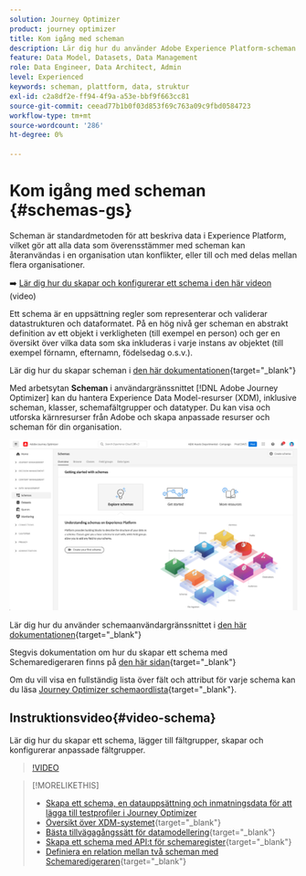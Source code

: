 ```yaml
---
solution: Journey Optimizer
product: journey optimizer
title: Kom igång med scheman
description: Lär dig hur du använder Adobe Experience Platform-scheman i Adobe Journey Optimizer
feature: Data Model, Datasets, Data Management
role: Data Engineer, Data Architect, Admin
level: Experienced
keywords: scheman, plattform, data, struktur
exl-id: c2a8df2e-ff94-4f9a-a53e-bbf9f663cc81
source-git-commit: ceead77b1b0f03d853f69c763a09c9fbd0584723
workflow-type: tm+mt
source-wordcount: '286'
ht-degree: 0%

---
```


# Kom igång med scheman {#schemas-gs}

Scheman är standardmetoden för att beskriva data i Experience Platform, vilket gör att alla data som överensstämmer med scheman kan återanvändas i en organisation utan konflikter, eller till och med delas mellan flera organisationer.

➡️ [Lär dig hur du skapar och konfigurerar ett schema i den här videon](#video-schema) (video)

Ett schema är en uppsättning regler som representerar och validerar datastrukturen och dataformatet. På en hög nivå ger scheman en abstrakt definition av ett objekt i verkligheten (till exempel en person) och ger en översikt över vilka data som ska inkluderas i varje instans av objektet (till exempel förnamn, efternamn, födelsedag o.s.v.).

Lär dig hur du skapar scheman i [den här dokumentationen](https://experienceleague.adobe.com/docs/experience-platform/xdm/schema/composition.html){target="_blank"}

Med arbetsytan **Scheman** i användargränssnittet [!DNL Adobe Journey Optimizer] kan du hantera Experience Data Model-resurser (XDM), inklusive scheman, klasser, schemafältgrupper och datatyper. Du kan visa och utforska kärnresurser från Adobe och skapa anpassade resurser och scheman för din organisation.

![](assets/schemas-home.png)

Lär dig hur du använder schemaanvändargränssnittet i [den här dokumentationen](https://experienceleague.adobe.com/docs/experience-platform/xdm/ui/overview.html){target="_blank"}

Stegvis dokumentation om hur du skapar ett schema med Schemaredigeraren finns på [den här sidan](https://experienceleague.adobe.com/docs/experience-platform/xdm/tutorials/create-schema-ui.html){target="_blank"}

Om du vill visa en fullständig lista över fält och attribut för varje schema kan du läsa [Journey Optimizer schemaordlista](https://experienceleague.adobe.com/tools/ajo-schemas/schema-dictionary.html){target="_blank"}.


## Instruktionsvideo{#video-schema}

Lär dig hur du skapar ett schema, lägger till fältgrupper, skapar och konfigurerar anpassade fältgrupper.

>[!VIDEO](https://video.tv.adobe.com/v/334461?quality=12)

>[!MORELIKETHIS]
>
>* [Skapa ett schema, en datauppsättning och inmatningsdata för att lägga till testprofiler i Journey Optimizer](../audience/creating-test-profiles.md)
>* [Översikt över XDM-systemet](https://experienceleague.adobe.com/docs/experience-platform/xdm/home.html?lang=sv){target="_blank"}
>* [Bästa tillvägagångssätt för datamodellering](https://experienceleague.adobe.com/docs/experience-platform/xdm/schema/best-practices.html){target="_blank"}
>* [Skapa ett schema med API:t för schemaregister](https://experienceleague.adobe.com/docs/experience-platform/xdm/tutorials/create-schema-api.html){target="_blank"}
>* [Definiera en relation mellan två scheman med Schemaredigeraren](https://experienceleague.adobe.com/docs/experience-platform/xdm/tutorials/relationship-ui.html){target="_blank"}
